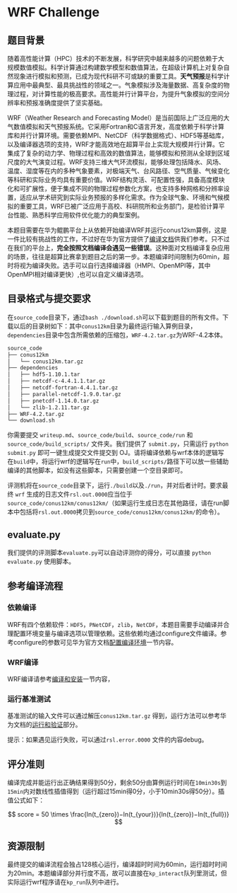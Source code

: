 # WRF Challenge

## 题目背景

随着高性能计算（HPC）技术的不断发展，科学研究中越来越多的问题依赖于大规模数值模拟。科学计算通过构建数学模型和数值算法，在超级计算机上对复杂自然现象进行模拟和预测，已成为现代科研不可或缺的重要工具。**天气预报**是科学计算应用中最典型、最具挑战性的领域之一。气象模拟涉及海量数据、高复杂度的物理过程，对计算性能的极高要求。高性能并行计算平台，为提升气象模拟的空间分辨率和预报准确度提供了坚实基础。

WRF（Weather Research and Forecasting Model）是当前国际上广泛应用的大气数值模拟和天气预报系统。它采用Fortran和C语言开发，高度依赖于科学计算库和并行计算环境。需要依赖MPI、NetCDF（科学数据格式）、HDF5等基础库，以及编译器选项的支持，WRF才能高效地在超算平台上实现大规模并行计算。它集成了复杂的动力学、物理过程和高效的数值算法，能够模拟和预测从全球到区域尺度的大气演变过程。WRF支持三维大气环流模拟，能够处理包括降水、风场、温度、湿度等在内的多种气象要素，对极端天气、台风路径、空气质量、气候变化等科研和实际业务均具有重要价值。WRF结构灵活、可配置性强，具备高度模块化和可扩展性，便于集成不同的物理过程参数化方案，也支持多种网格和分辨率设置，适应从学术研究到实际业务预报的多样化需求。作为全球气象、环境和气候模拟的重要工具，WRF已被广泛应用于高校、科研院所和业务部门，是检验计算平台性能、熟悉科学应用软件优化能力的典型案例。

本题目需要在华为鲲鹏平台上从依赖开始编译WRF并运行conus12km算例，这是一件比较有挑战性的工作，不过好在华为官方提供了[编译文档](https://www.hikunpeng.com/document/detail/zh/kunpenghpcs/hpcindapp/prtg-osc/openmind_kunpengwrf_02_0001.html)供我们参考。只不过在我们的平台上，**完全按照文档编译会遇见一些错误**。这种面对文档编译复杂应用的场景，往往是超算比赛拿到题目之后的第一步。本题编译时间限制为60min，超时将视为编译失败。选手可以自行选择编译器（HMPI、OpenMPI等，其中OpenMPI相对编译更快）,也可以自定义编译选项。

## 目录格式与提交要求

在`source_code`目录下，通过`bash ./download.sh`可以下载到题目的所有文件。下载以后的目录树如下：其中`conus12km`目录为最终运行输入算例目录，`dependencies`目录中包含所需依赖的压缩包，`WRF-4.2.tar.gz`为WRF-4.2本体。

```bash
source_code
├── conus12km
│   └── conus12km.tar.gz
├── dependencies
│   ├── hdf5-1.10.1.tar
│   ├── netcdf-c-4.4.1.1.tar.gz
│   ├── netcdf-fortran-4.4.1.tar.gz
│   ├── parallel-netcdf-1.9.0.tar.gz
│   ├── pnetcdf-1.14.0.tar.gz
│   └── zlib-1.2.11.tar.gz
├── WRF-4.2.tar.gz
└── download.sh
```

你需要提交 `writeup.md`、`source_code/build`、`source_code/run` 和 `source_code/build_scripts/` 文件夹。我们提供了 `submit.py`，只需运行 `python submit.py` 即可一键生成提交文件提交到 OJ。请将编译依赖与wrf本体的逻辑写在`build`中，将运行wrf的逻辑写在`run`中，`build_scripts/`路径下可以放一些辅助编译的其他脚本，如没有这些脚本，只需要创建一个空目录即可。

评测机将在`source_code`目录下，运行`./build`以及`./run`，并对后者计时。要求最终 `wrf` 生成的日志文件`rsl.out.0000`应当位于 `source_code/conus12km/conus12km/`（如果运行生成日志在其他路径，请在run脚本中包括将`rsl.out.0000`拷贝到`source_code/conus12km/conus12km/`的命令）。

## evaluate.py

我们提供的评测脚本`evaluate.py`可以自动评测你的得分，可以直接 `python evaluate.py` 使用脚本。

## 参考编译流程

### 依赖编译

WRF有四个依赖软件：`HDF5`，`PNetCDF`，`zlib`，`NetCDF`，本题目需要手动编译并合理配置环境变量与编译选项以管理依赖。这些依赖均通过configure文件编译。参考configure的参数可见华为官方文档[配置编译环境](https://www.hikunpeng.com/document/detail/zh/kunpenghpcs/hpcindapp/prtg-osc/openmind_kunpengwrf_02_0005.html)一节内容。

### WRF编译

WRF编译请参考[编译和安装](https://www.hikunpeng.com/document/detail/zh/kunpenghpcs/hpcindapp/prtg-osc/openmind_kunpengwrf_02_0012.html)一节内容，

### 运行基准测试

基准测试的输入文件可以通过解压`conus12km.tar.gz` 得到，运行方法可以参考华为文档的[运行和验证](https://www.hikunpeng.com/document/detail/zh/kunpenghpcs/hpcindapp/prtg-osc/openmind_kunpengwrf_02_0001.html)部分。

提示：如果遇见运行失败，可以通过`rsl.error.0000` 文件的内容debug。

## 评分准则

编译完成并能运行出正确结果得到50分，剩余50分由算例运行时间在`10min30s`到`15min`内对数线性插值得到（运行超过15min得0分，小于10min30s得50分）。插值公式如下：

$$
score = 50 \times \frac{ln(t_{zero})−ln(t_{your})}{ln(t_{zero})−ln(t_{full})}
$$

## 资源限制
最终提交的编译流程会独占128核心运行，编译超时时间为60min，运行超时时间为20min。本题编译部分并行度不高，故可以直接在`kp_interact`队列里测试，但实际运行wrf程序请在`kp_run`队列中进行。